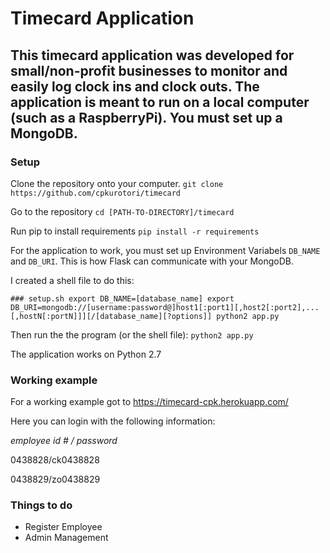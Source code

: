 # Timecard Application
## This timecard application was developed for small/non-profit businesses to monitor and easily log clock ins and clock outs. The application is meant to run on a local computer (such as a RaspberryPi). You must set up a MongoDB.

### Setup
Clone the repository onto your computer.
`git clone https://github.com/cpkurotori/timecard`

Go to the repository
`cd [PATH-TO-DIRECTORY]/timecard`

Run pip to install requirements
`pip install -r requirements`

For the application to work, you must set up Environment Variabels `DB_NAME` and `DB_URI`. This is how Flask can communicate with your MongoDB.

I created a shell file to do this:

`### setup.sh
export DB_NAME=[database_name]
export DB_URI=mongodb://[username:password@]host1[:port1][,host2[:port2],...[,hostN[:portN]]][/[database_name][?options]]
python2 app.py
`

Then run the the program (or the shell file):
`python2 app.py`

The application works on Python 2.7


### Working example
For a working example got to https://timecard-cpk.herokuapp.com/

Here you can login with the following information:

*employee id # / password*

0438828/ck0438828

0438829/zo0438829

### Things to do
- Register Employee
- Admin Management